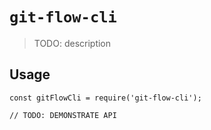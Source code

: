 # `git-flow-cli`

> TODO: description

## Usage

```
const gitFlowCli = require('git-flow-cli');

// TODO: DEMONSTRATE API
```
